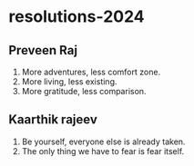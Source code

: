 # resolutions-2024

## Preveen Raj
1. More adventures, less comfort zone.
2. More living, less existing.
3. More gratitude, less comparison.

## Kaarthik rajeev
1. Be yourself, everyone else is already taken.
2. The only thing we have to fear is fear itself.